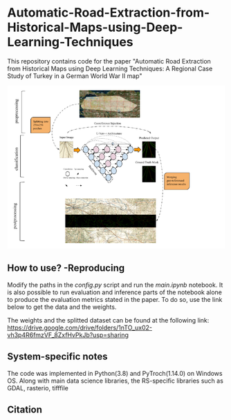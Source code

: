 # Automatic-Road-Extraction-from-Historical-Maps-using-Deep-Learning-Techniques
This repository contains code for the paper "Automatic Road Extraction from Historical Maps using Deep Learning Techniques: A Regional Case Study of Turkey in a German World War II map"


![alt text](./framework.png)


How to use? -Reproducing 
---------------------

Modify the paths in the *config.py* script and run the *main.ipynb* notebook. It is also possible to run evaluation and inference parts of the notebook alone to produce the evaluation metrics stated in the paper. To do so, use the link below to get the data and the weights. 

The weights and the splitted dataset can be found at the following link:   
https://drive.google.com/drive/folders/1nTO_ux02-vh3p4R6fmzVF_8ZxfHvPkJb?usp=sharing

System-specific notes
---------------------
The code was implemented in Python(3.8) and PyTroch(1.14.0) on Windows OS. Along with main data science libraries, the RS-specific libraries such as GDAL, rasterio, tifffile 


Citation
---------------------
